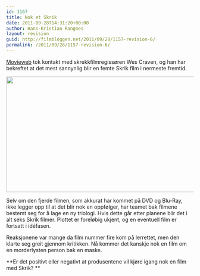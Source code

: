 ```yaml
---
id: 1167
title: Nok et Skrik
date: 2011-09-28T14:31:20+00:00
author: Hans-Kristian Rangnes
layout: revision
guid: http://filmbloggen.net/2011/09/28/1157-revision-6/
permalink: /2011/09/28/1157-revision-6/
---
```

[Movieweb](http://www.movieweb.com/) tok kontakt med skrekkfilmregissøren Wes Craven, og han har bekreftet at det mest sannynlig blir en femte Skrik film i nermeste fremtid.

[<img class="alignnone size-large wp-image-1158" src="http://filmbloggen.net/wp-content/uploads//2011/09/Scream5Logo-620x310.jpg" alt="" width="620" height="310" />](http://www.rolfenorman.com/2011/05/scream-5-on-its-way.html)

Selv om den fjerde filmen, som akkurat har kommet på DVD og Blu-Ray, ikke legger opp til at det blir nok en oppfølger, har teamet bak filmene bestemt seg for å lage en ny triologi. Hvis dette går etter planene blir det i alt seks Skrik filmer. Plottet er foreløbig ukjent, og en eventuell film er fortsatt i idéfasen.

Reaksjonene var mange da film nummer fire kom på lerrettet, men den klarte seg greit gjennom kritikken. Nå kommer det kanskje nok en film om en morderlysten person bak en maske.

**Er det positivt eller negativt at produsentene vil kjøre igang nok en film med Skrik? **